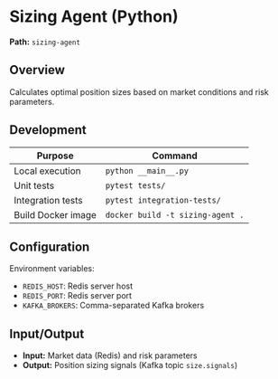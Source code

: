 # Sizing Agent (Python)

**Path:** `sizing-agent`

## Overview
Calculates optimal position sizes based on market conditions and risk parameters.

## Development
| Purpose          | Command                               |
|------------------|---------------------------------------|
| Local execution  | `python __main__.py`                  |
| Unit tests       | `pytest tests/`                       |
| Integration tests| `pytest integration-tests/`           |
| Build Docker image| `docker build -t sizing-agent .`     |

## Configuration
Environment variables:
- `REDIS_HOST`: Redis server host
- `REDIS_PORT`: Redis server port
- `KAFKA_BROKERS`: Comma-separated Kafka brokers

## Input/Output
- **Input:** Market data (Redis) and risk parameters
- **Output:** Position sizing signals (Kafka topic `size.signals`)
